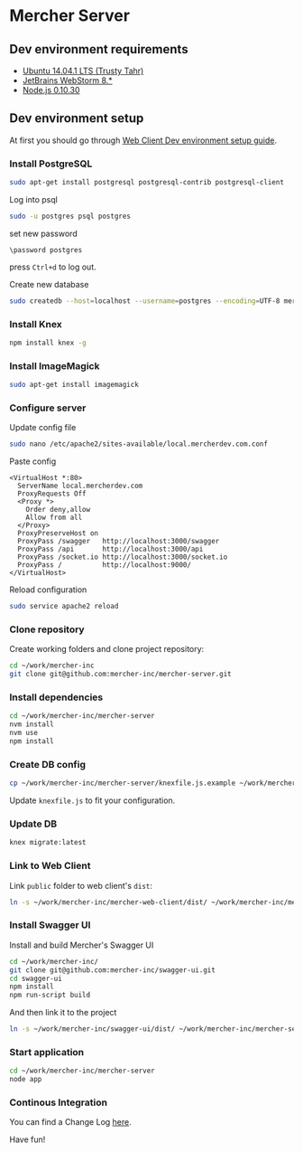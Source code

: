 Mercher Server
==============

## Dev environment requirements
* [Ubuntu 14.04.1 LTS (Trusty Tahr)](http://releases.ubuntu.com/14.04.1/)
* [JetBrains WebStorm 8.*](http://www.jetbrains.com/webstorm/download/)
* [Node.js 0.10.30](http://nodejs.org/download/)

## Dev environment setup
At first you should go through [Web Client Dev environment setup guide](https://github.com/mercher-inc/mercher-web-client/blob/master/README.md#dev-environment-setup).

### Install PostgreSQL
```bash
sudo apt-get install postgresql postgresql-contrib postgresql-client
```
Log into psql
```bash
sudo -u postgres psql postgres
```
set new password
```
\password postgres
```
press `Ctrl+d` to log out.

Create new database
```bash
sudo createdb --host=localhost --username=postgres --encoding=UTF-8 mercher
```

### Install Knex
```bash
npm install knex -g
```

### Install ImageMagick
```bash
sudo apt-get install imagemagick
```

### Configure server
Update config file
```bash
sudo nano /etc/apache2/sites-available/local.mercherdev.com.conf
```
Paste config
```
<VirtualHost *:80>
  ServerName local.mercherdev.com
  ProxyRequests Off
  <Proxy *>
    Order deny,allow
    Allow from all
  </Proxy>
  ProxyPreserveHost on
  ProxyPass /swagger   http://localhost:3000/swagger
  ProxyPass /api       http://localhost:3000/api
  ProxyPass /socket.io http://localhost:3000/socket.io
  ProxyPass /          http://localhost:9000/
</VirtualHost>
```
Reload configuration
```bash
sudo service apache2 reload
```

### Clone repository
Create working folders and clone project repository:
```bash
cd ~/work/mercher-inc
git clone git@github.com:mercher-inc/mercher-server.git
```

### Install dependencies
```bash
cd ~/work/mercher-inc/mercher-server
nvm install
nvm use
npm install
```
### Create DB config
```bash
cp ~/work/mercher-inc/mercher-server/knexfile.js.example ~/work/mercher-inc/mercher-server/knexfile.js
```
Update `knexfile.js` to fit your configuration.

### Update DB
```bash
knex migrate:latest
```

### Link to Web Client
Link `public` folder to web client's `dist`:
```bash
ln -s ~/work/mercher-inc/mercher-web-client/dist/ ~/work/mercher-inc/mercher-server/public
```

### Install Swagger UI
Install and build Mercher's Swagger UI
```bash
cd ~/work/mercher-inc/
git clone git@github.com:mercher-inc/swagger-ui.git
cd swagger-ui
npm install
npm run-script build
```
And then link it to the project
```bash
ln -s ~/work/mercher-inc/swagger-ui/dist/ ~/work/mercher-inc/mercher-server/swagger
```
### Start application
```bash
cd ~/work/mercher-inc/mercher-server
node app
```

### Continous Integration
You can find a Change Log [here](http://tc.mercherdev.com/viewType.html?buildTypeId=MercherServer_Build&tab=buildTypeChangeLog&branch_Mercher2_MercherServe=__all_branches__&from=&to=&userId=id%3A1&path=&showBuilds=true&changesLimit=1).

Have fun!
